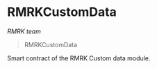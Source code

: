 # RMRKCustomData

*RMRK team*

> RMRKCustomData

Smart contract of the RMRK Custom data module.





